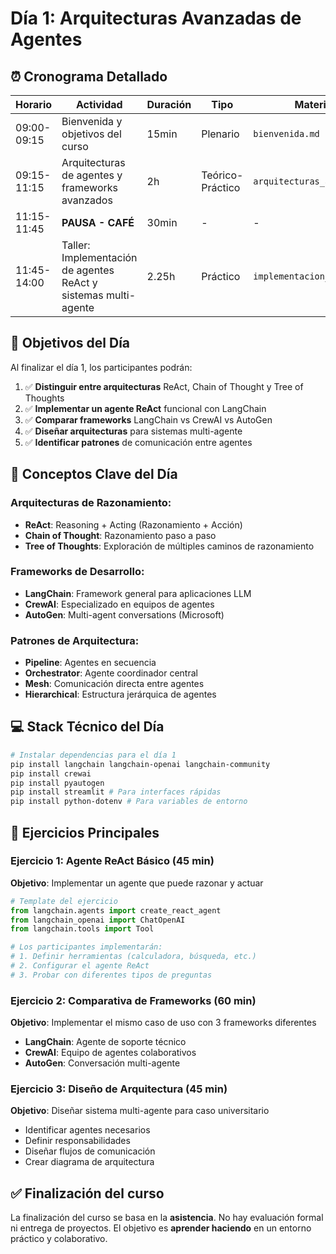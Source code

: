 # Día 1: Arquitecturas Avanzadas de Agentes

## ⏰ Cronograma Detallado

| Horario | Actividad | Duración | Tipo | Material |
|---|---|---|---|---|
| 09:00-09:15 | Bienvenida y objetivos del curso | 15min | Plenario | `bienvenida.md` |
| 09:15-11:15 | Arquitecturas de agentes y frameworks avanzados | 2h | Teórico-Práctico | `arquitecturas_agentes.md` |
| 11:15-11:45 | **PAUSA - CAFÉ** | 30min | - | - |
| 11:45-14:00 | Taller: Implementación de agentes ReAct y sistemas multi-agente | 2.25h | Práctico | `implementacion_react.md` |

## 🎯 Objetivos del Día

Al finalizar el día 1, los participantes podrán:

1.  ✅ **Distinguir entre arquitecturas** ReAct, Chain of Thought y Tree of Thoughts
2.  ✅ **Implementar un agente ReAct** funcional con LangChain
3.  ✅ **Comparar frameworks** LangChain vs CrewAI vs AutoGen
4.  ✅ **Diseñar arquitecturas** para sistemas multi-agente
5.  ✅ **Identificar patrones** de comunicación entre agentes

## 🧠 Conceptos Clave del Día

### Arquitecturas de Razonamiento:
- **ReAct**: Reasoning + Acting (Razonamiento + Acción)
- **Chain of Thought**: Razonamiento paso a paso
- **Tree of Thoughts**: Exploración de múltiples caminos de razonamiento

### Frameworks de Desarrollo:
- **LangChain**: Framework general para aplicaciones LLM
- **CrewAI**: Especializado en equipos de agentes
- **AutoGen**: Multi-agent conversations (Microsoft)

### Patrones de Arquitectura:
- **Pipeline**: Agentes en secuencia
- **Orchestrator**: Agente coordinador central
- **Mesh**: Comunicación directa entre agentes
- **Hierarchical**: Estructura jerárquica de agentes

## 💻 Stack Técnico del Día

```bash
# Instalar dependencias para el día 1
pip install langchain langchain-openai langchain-community
pip install crewai
pip install pyautogen
pip install streamlit # Para interfaces rápidas
pip install python-dotenv # Para variables de entorno
```

## 🎯 Ejercicios Principales

### Ejercicio 1: Agente ReAct Básico (45 min)
**Objetivo**: Implementar un agente que puede razonar y actuar
```python
# Template del ejercicio
from langchain.agents import create_react_agent
from langchain_openai import ChatOpenAI
from langchain.tools import Tool

# Los participantes implementarán:
# 1. Definir herramientas (calculadora, búsqueda, etc.)
# 2. Configurar el agente ReAct
# 3. Probar con diferentes tipos de preguntas
```

### Ejercicio 2: Comparativa de Frameworks (60 min)
**Objetivo**: Implementar el mismo caso de uso con 3 frameworks diferentes
- **LangChain**: Agente de soporte técnico
- **CrewAI**: Equipo de agentes colaborativos
- **AutoGen**: Conversación multi-agente

### Ejercicio 3: Diseño de Arquitectura (45 min)
**Objetivo**: Diseñar sistema multi-agente para caso universitario
- Identificar agentes necesarios
- Definir responsabilidades
- Diseñar flujos de comunicación
- Crear diagrama de arquitectura

## ✅ Finalización del curso

La finalización del curso se basa en la **asistencia**. No hay evaluación formal ni entrega de proyectos. El objetivo es **aprender haciendo** en un entorno práctico y colaborativo.
